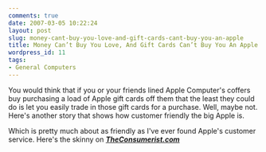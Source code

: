 ```yaml
---
comments: true
date: 2007-03-05 10:22:24
layout: post
slug: money-cant-buy-you-love-and-gift-cards-cant-buy-you-an-apple
title: Money Can’t Buy You Love, And Gift Cards Can’t Buy You An Apple
wordpress_id: 11
tags:
- General Computers
---
```


You would think that if you or your friends lined Apple Computer's coffers buy purchasing a load of Apple gift cards off them that the least they could do is let you easily trade in those gift cards for a purchase. Well, maybe not. Here's another story that shows how customer friendly the big Apple is.

Which is pretty much about as friendly as I've ever found Apple's customer service. Here's the skinny on [**_TheConsumerist.com_**](http://consumerist.com/2008/03/apple-still-wont-sell-you-a-computer-because-youve-got-too-many-gift-cards.html)